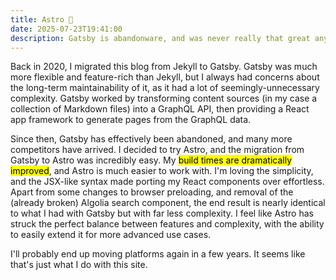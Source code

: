 ```yaml
---
title: Astro 💫
date: 2025-07-23T19:41:00
description: Gatsby is abandonware, and was never really that great anyway.
---
```


Back in 2020, I migrated this blog from Jekyll to Gatsby. Gatsby was much more flexible and feature-rich than Jekyll, but I always had concerns about the long-term maintainability of it, as it had a lot of seemingly-unnecessary complexity. Gatsby worked by transforming content sources (in my case a collection of Markdown files) into a GraphQL API, then providing a React app framework to generate pages from the GraphQL data.

Since then, Gatsby has effectively been abandoned, and many more competitors have arrived. I decided to try Astro, and the migration from Gatsby to Astro was incredibly easy. My <mark>build times are dramatically improved</mark>, and Astro is much easier to work with. I'm loving the simplicity, and the JSX-like syntax made porting my React components over effortless. Apart from some changes to browser preloading, and removal of the (already broken) Algolia search component, the end result is nearly identical to what I had with Gatsby but with far less complexity. I feel like Astro has struck the perfect balance between features and complexity, with the ability to easily extend it for more advanced use cases.

I'll probably end up moving platforms again in a few years. It seems like that's just what I do with this site.
